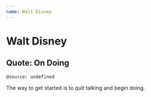 ```yaml
---
name: Walt Disney
---
```


# Walt Disney

## Quote: On Doing

`@source: undefined`

The way to get started is to quit talking and begin doing.

<!-- a brief comment -->
